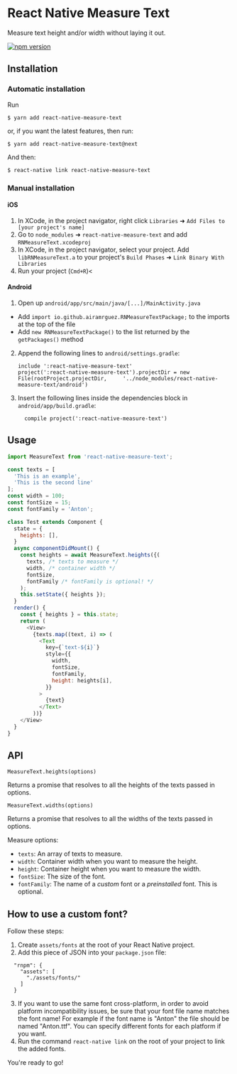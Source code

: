 # React Native Measure Text

Measure text height and/or width without laying it out.

[![npm version](https://badge.fury.io/js/react-native-measure-text.svg)](https://badge.fury.io/js/react-native-measure-text)

## Installation

### Automatic installation

Run

`$ yarn add react-native-measure-text`

or, if you want the latest features, then run:

`$ yarn add react-native-measure-text@next`

And then:

`$ react-native link react-native-measure-text`

### Manual installation

#### iOS

1.  In XCode, in the project navigator, right click `Libraries` ➜ `Add Files to [your project's name]`
2.  Go to `node_modules` ➜ `react-native-measure-text` and add `RNMeasureText.xcodeproj`
3.  In XCode, in the project navigator, select your project. Add `libRNMeasureText.a` to your project's `Build Phases` ➜ `Link Binary With Libraries`
4.  Run your project (`Cmd+R`)<

#### Android

1.  Open up `android/app/src/main/java/[...]/MainActivity.java`

* Add `import io.github.airamrguez.RNMeasureTextPackage;` to the imports at the top of the file
* Add `new RNMeasureTextPackage()` to the list returned by the `getPackages()` method

2.  Append the following lines to `android/settings.gradle`:
    ```
    include ':react-native-measure-text'
    project(':react-native-measure-text').projectDir = new File(rootProject.projectDir, 	'../node_modules/react-native-measure-text/android')
    ```
3.  Insert the following lines inside the dependencies block in `android/app/build.gradle`:
    ```
      compile project(':react-native-measure-text')
    ```

## Usage

```javascript
import MeasureText from 'react-native-measure-text';

const texts = [
  'This is an example',
  'This is the second line'
];
const width = 100;
const fontSize = 15;
const fontFamily = 'Anton';

class Test extends Component {
  state = {
    heights: [],
  }
  async componentDidMount() {
    const heights = await MeasureText.heights({(
      texts, /* texts to measure */
      width, /* container width */
      fontSize,
      fontFamily /* fontFamily is optional! */
    );
    this.setState({ heights });
  }
  render() {
    const { heights } = this.state;
    return (
      <View>
        {texts.map((text, i) => (
          <Text
            key={`text-${i}`}
            style={{
              width,
              fontSize,
              fontFamily,
              height: heights[i],
            }}
          >
            {text}
          </Text>
        ))}
    </View>
  }
}
```

## API

`MeasureText.heights(options)`

Returns a promise that resolves to all the heights of the texts passed in options.

`MeasureText.widths(options)`

Returns a promise that resolves to all the widths of the texts passed in options.

Measure options:

* `texts`: An array of texts to measure.
* `width`: Container width when you want to measure the height.
* `height`: Container height when you want to measure the width.
* `fontSize`: The size of the font.
* `fontFamily`: The name of a _custom_ font or a _preinstalled_ font. This is optional.

## How to use a custom font?

Follow these steps:

1.  Create `assets/fonts` at the root of your React Native project.
2.  Add this piece of JSON into your `package.json` file:

```
  "rnpm": {
    "assets": [
      "./assets/fonts/"
    ]
  }
```

3.  If you want to use the same font cross-platform, in order to avoid platform incompatibility issues, be sure that your font file name matches the font name! For example if the font name is "Anton" the file should be named "Anton.ttf". You can specify different fonts for each platform if you want.
4.  Run the command `react-native link` on the root of your project to link the added fonts.

You're ready to go!

